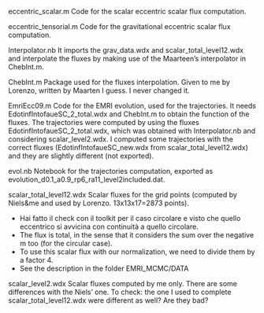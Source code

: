 eccentric_scalar.m
Code for the scalar eccentric scalar flux computation. 

eccentric_tensorial.m
Code for the gravitational eccentric scalar flux computation. 

Interpolator.nb
It imports the grav_data.wdx and scalar_total_level12.wdx and interpolate the fluxes by making use of the Maarteen’s interpolator in ChebInt.m.

ChebInt.m
Package used for the fluxes interpolation. Given to me by Lorenzo, written by Maarten I guess. I never changed it. 

EmriEcc09.m
Code for the EMRI evolution, used for the trajectories. It needs EdotinfIntofaueSC_2_total.wdx and ChebInt.m to obtain the function of the fluxes. The trajectories were computed by using the fluxes EdotinfIntofaueSC_2_total.wdx, which was obtained with Interpolator.nb and considering scalar_level2.wdx.
I computed some trajectories with the correct fluxes (EdotinfIntofaueSC_new.wdx from scalar_total_level12.wdx) and they are slightly different (not exported). 

evol.nb
Notebook for the trajectories computation, exported as evolution_d0.1_a0.9_rp6_ra11_level2included.dat.

scalar_total_level12.wdx
Scalar fluxes for the grid points (computed by Niels&me and used by Lorenzo. 13x13x17=2873 points). 
- Hai fatto il check con il toolkit per il caso circolare e visto che quello eccentrico si avvicina con continuità a quello circolare. 
- The flux is total, in the sense that it considers the sum over the negative m too (for the circular case). 
- To use this scalar flux with our normalization, we need to divide them by a factor 4. 
- See the description in the folder EMRI_MCMC/DATA

scalar_level2.wdx
Scalar fluxes computed by me only. There are some differences with the Niels’ one. To check: the one I used to complete scalar_total_level12.wdx were different as well? Are they bad? 

